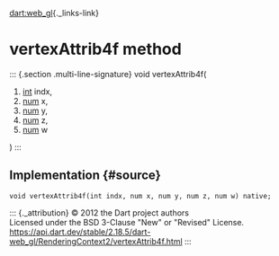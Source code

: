 [dart:web\_gl](../../dart-web_gl/dart-web_gl-library){._links-link}

vertexAttrib4f method
=====================

::: {.section .multi-line-signature}
void vertexAttrib4f(

1.  [int](../../dart-core/int-class) indx,
2.  [num](../../dart-core/num-class) x,
3.  [num](../../dart-core/num-class) y,
4.  [num](../../dart-core/num-class) z,
5.  [num](../../dart-core/num-class) w

)
:::

Implementation {#source}
--------------

``` {.language-dart data-language="dart"}
void vertexAttrib4f(int indx, num x, num y, num z, num w) native;
```

::: {._attribution}
© 2012 the Dart project authors\
Licensed under the BSD 3-Clause \"New\" or \"Revised\" License.\
<https://api.dart.dev/stable/2.18.5/dart-web_gl/RenderingContext2/vertexAttrib4f.html>
:::
